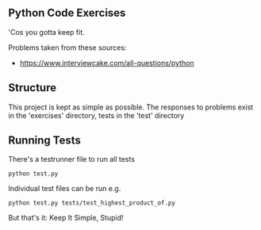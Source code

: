 Python Code Exercises
---------------------

'Cos you gotta keep fit.

Problems taken from these sources:

- https://www.interviewcake.com/all-questions/python


Structure
---------

This project is kept as simple as possible.
The responses to problems exist in the 'exercises' directory, tests in the 'test' directory


Running Tests
--------------

There's a testrunner file to run all tests

	python test.py

Individual test files can be run e.g.

	python test.py tests/test_highest_product_of.py


But that's it: Keep It Simple, Stupid!